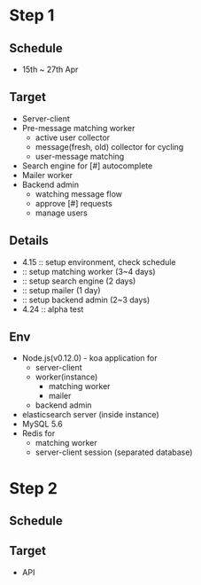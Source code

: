 # Step 1
## Schedule
* 15th ~ 27th Apr

## Target
* Server-client
* Pre-message matching worker
  * active user collector
  * message(fresh, old) collector for cycling
  * user-message matching
* Search engine for [#] autocomplete
* Mailer worker
* Backend admin
  * watching message flow
  * approve [#] requests
  * manage users

## Details
* 4.15 :: setup environment, check schedule
* :: setup matching worker (3~4 days) 
* :: setup search engine (2 days)
* :: setup mailer (1 day)
* :: setup backend admin (2~3 days)
* 4.24 :: alpha test

## Env
* Node.js(v0.12.0) - koa application for
  * server-client
  * worker(instance)
    * matching worker
    * mailer
  * backend admin
* elasticsearch server (inside instance)
* MySQL 5.6
* Redis for
  * matching worker
  * server-client session (separated database)

# Step 2
## Schedule
## Target
* API
